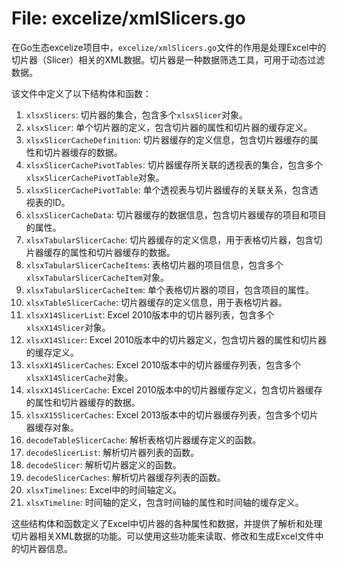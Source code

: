 # File: excelize/xmlSlicers.go

在Go生态excelize项目中，`excelize/xmlSlicers.go`文件的作用是处理Excel中的切片器（Slicer）相关的XML数据。切片器是一种数据筛选工具，可用于动态过滤数据。

该文件中定义了以下结构体和函数：

1. `xlsxSlicers`: 切片器的集合，包含多个`xlsxSlicer`对象。
2. `xlsxSlicer`: 单个切片器的定义，包含切片器的属性和切片器的缓存定义。
3. `xlsxSlicerCacheDefinition`: 切片器缓存的定义信息，包含切片器缓存的属性和切片器缓存的数据。
4. `xlsxSlicerCachePivotTables`: 切片器缓存所关联的透视表的集合，包含多个`xlsxSlicerCachePivotTable`对象。
5. `xlsxSlicerCachePivotTable`: 单个透视表与切片器缓存的关联关系，包含透视表的ID。
6. `xlsxSlicerCacheData`: 切片器缓存的数据信息，包含切片器缓存的项目和项目的属性。
7. `xlsxTabularSlicerCache`: 切片器缓存的定义信息，用于表格切片器，包含切片器缓存的属性和切片器缓存的数据。
8. `xlsxTabularSlicerCacheItems`: 表格切片器的项目信息，包含多个`xlsxTabularSlicerCacheItem`对象。
9. `xlsxTabularSlicerCacheItem`: 单个表格切片器的项目，包含项目的属性。
10. `xlsxTableSlicerCache`: 切片器缓存的定义信息，用于表格切片器。
11. `xlsxX14SlicerList`: Excel 2010版本中的切片器列表，包含多个`xlsxX14Slicer`对象。
12. `xlsxX14Slicer`: Excel 2010版本中的切片器定义，包含切片器的属性和切片器的缓存定义。
13. `xlsxX14SlicerCaches`: Excel 2010版本中的切片器缓存列表，包含多个`xlsxX14SlicerCache`对象。
14. `xlsxX14SlicerCache`: Excel 2010版本中的切片器缓存定义，包含切片器缓存的属性和切片器缓存的数据。
15. `xlsxX15SlicerCaches`: Excel 2013版本中的切片器缓存列表，包含多个切片器缓存对象。
16. `decodeTableSlicerCache`: 解析表格切片器缓存定义的函数。
17. `decodeSlicerList`: 解析切片器列表的函数。
18. `decodeSlicer`: 解析切片器定义的函数。
19. `decodeSlicerCaches`: 解析切片器缓存列表的函数。
20. `xlsxTimelines`: Excel中的时间轴定义。
21. `xlsxTimeline`: 时间轴的定义，包含时间轴的属性和时间轴的缓存定义。

这些结构体和函数定义了Excel中切片器的各种属性和数据，并提供了解析和处理切片器相关XML数据的功能。可以使用这些功能来读取、修改和生成Excel文件中的切片器信息。

